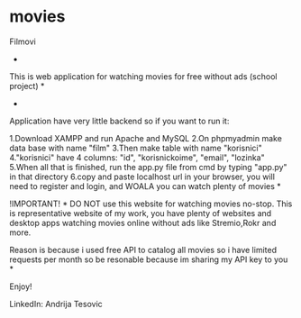 # movies
Filmovi

*
This is web application for watching movies for free without ads (school project)
*

*
Application have very little backend so if you want to run it:

1.Download XAMPP and run Apache and MySQL
2.On phpmyadmin make data base with name "film"
3.Then make table with name "korisnici"
4."korisnici" have 4 columns: "id", "korisnickoime", "email", "lozinka"
5.When all that is finished, run the app.py file from cmd by typing "app.py" in that directory
6.copy and paste localhost url in your browser, you will need to register and login, and WOALA you can watch plenty of movies
*

!IMPORTANT!
*
DO NOT use this website for watching movies no-stop. This is representative website of my work, you have plenty of websites and desktop apps 
watching movies online without ads like Stremio,Rokr and more.

Reason is because i used free API to catalog all movies so i have limited requests per month so be resonable because im sharing my API key to you
*

Enjoy!

LinkedIn: Andrija Tesovic
